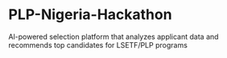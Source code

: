 # PLP-Nigeria-Hackathon
 Al-powered selection platform that analyzes applicant data and recommends top candidates for LSETF/PLP programs
